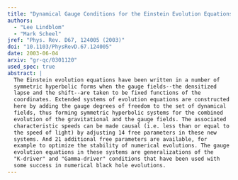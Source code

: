 ```yaml
---
title: "Dynamical Gauge Conditions for the Einstein Evolution Equations"
authors:
  - "Lee Lindblom"
  - "Mark Scheel"
jref: "Phys. Rev. D67, 124005 (2003)"
doi: "10.1103/PhysRevD.67.124005"
date: 2003-06-04
arxiv: "gr-qc/0301120"
used_spec: true
abstract: |
  The Einstein evolution equations have been written in a number of
  symmetric hyperbolic forms when the gauge fields--the densitized
  lapse and the shift--are taken to be fixed functions of the
  coordinates. Extended systems of evolution equations are constructed
  here by adding the gauge degrees of freedom to the set of dynamical
  fields, thus forming symmetric hyperbolic systems for the combined
  evolution of the gravitational and the gauge fields. The associated
  characteristic speeds can be made causal (i.e. less than or equal to
  the speed of light) by adjusting 14 free parameters in these new
  systems. And 21 additional free parameters are available, for
  example to optimize the stability of numerical evolutions. The gauge
  evolution equations in these systems are generalizations of the
  "K-driver" and "Gamma-driver" conditions that have been used with
  some success in numerical black hole evolutions.
---
```

